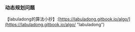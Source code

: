 ### 动态规划问题
【labuladong的算法小抄】:[https://labuladong.gitbook.io/algo/](https://labuladong.gitbook.io/algo/ "labuladong")
